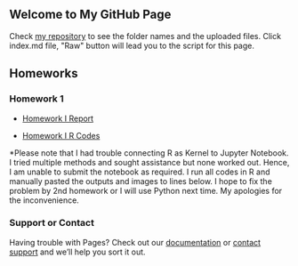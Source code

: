 ## Welcome to My GitHub Page

Check [my repository](https://github.com/BU-IE-582/fall-24-ZelinaGenel) to see the folder names and the uploaded files. Click index.md file, "Raw" button will lead you to the script for this page.

## Homeworks

### Homework 1
- [Homework I Report](https://bu-ie-582.github.io/fall-24-ZelinaGenel/Zelina_Genel_IE582_HW1.html)

- [Homework I R Codes](https://bu-ie-582.github.io/fall-24-ZelinaGenel/HW1_Rcodes_.r)

*Please note that I had trouble connecting R as Kernel to Jupyter Notebook. I tried multiple methods and sought assistance but none worked out. Hence, I am unable to submit the notebook as required. I run all codes in R and manually pasted the outputs and images to lines below. I hope to fix the problem by 2nd homework or I will use Python next time. My apologies for the inconvenience.


### Support or Contact

Having trouble with Pages? Check out our [documentation](https://docs.github.com/categories/github-pages-basics/) or [contact support](https://support.github.com/contact) and we’ll help you sort it out.
